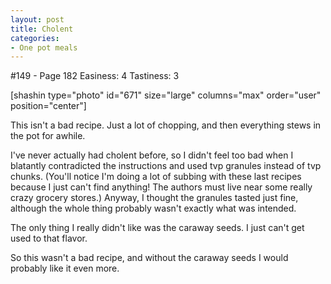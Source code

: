 ```yaml
---
layout: post
title: Cholent
categories:
- One pot meals
---
```


#149 - Page 182
Easiness: 4
Tastiness: 3

[shashin type="photo" id="671" size="large" columns="max" order="user" position="center"]

This isn't a bad recipe. Just a lot of chopping, and then everything stews in the pot for awhile.

I've never actually had cholent before, so I didn't feel too bad when I blatantly contradicted the instructions and used tvp granules instead of tvp chunks. (You'll notice I'm doing a lot of subbing with these last recipes because I just can't find anything! The authors must live near some really crazy grocery stores.) Anyway, I thought the granules tasted just fine, although the whole thing probably wasn't exactly what was intended.

The only thing I really didn't like was the caraway seeds. I just can't get used to that flavor.

So this wasn't a bad recipe, and without the caraway seeds I would probably like it even more.
